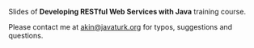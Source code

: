 Slides of **Developing RESTful Web Services with Java** training course.

Please contact me at akin@javaturk.org for typos, suggestions and questions.
